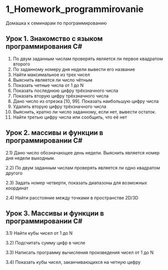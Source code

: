 # 1_Homework_programmirovanie
Домашка к семинарам по программированию
 ## Урок 1. Знакомство с языком программирования С#
1) По двум заданным числам проверять является ли первое квадратом второго
2) По заданному номеру дня недели вывести его название
3) Найти максимальное из трех чисел
4) Выяснить является ли число чётным
5) Показать четные числа от 1 до N
6) Показать последнюю цифру трёхзначного числа
7) Показать вторую цифру трёхзначного числа
8) Дано число из отрезка [10, 99]. Показать наибольшую цифру числа
9) Удалить вторую цифру трёхзначного числа
10) Выяснить, кратно ли число заданному, если нет, вывести остаток.
11) Найти третью цифру числа или сообщить, что её нет

 ## Урок 2. массивы и функции в программировании С#
 2.1) Дано число обозначающее день недели. Выяснить является номер дня недели выходным.

 2.2) По двум заданным числам проверять является ли одно квадратом другого

 2.3) Задать номер четверти, показать диапазоны для возможных координат

 2.4) Найти расстояние между точками в пространстве 2D/3D

## Урок 3. Массивы и функции в программировании С#
3.1) Найти кубы чисел от 1 до N

3.2) Подсчитать сумму цифр в числе

3.3) Написать программу вычисления произведения чисел от 1 до N

3.4) Показать кубы чисел, заканчивающихся на четную цифру